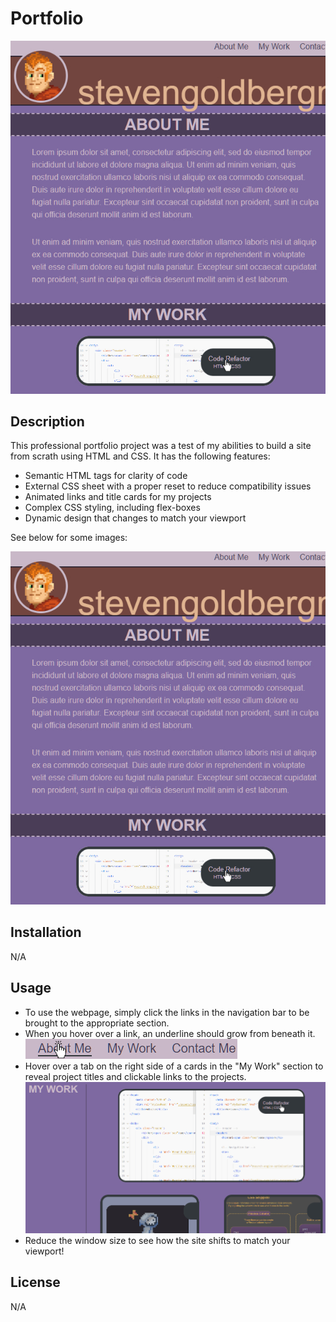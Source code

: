 # Portfolio
![Image of my site in long-height mode](./assets/imgs/Tall-Mode.jpg)

## Description
This professional portfolio project was a test of my abilities to build a site from scrath using HTML and CSS.
It has the following features:
- Semantic HTML tags for clarity of code
- External CSS sheet with a proper reset to reduce compatibility issues
- Animated links and title cards for my projects
- Complex CSS styling, including flex-boxes
- Dynamic design that changes to match your viewport

See below for some images:


![Dynamic design](./assets/imgs/Tall-Mode.jpg)


## Installation
N/A

## Usage
- To use the webpage, simply click the links in the navigation bar to be brought to the appropriate section. 
- When you hover over a link, an underline should grow from beneath it.
![Animated Underline Navigation Bar](./assets/imgs/animated-navigation.jpg)
- Hover over a tab on the right side of a cards in the "My Work" section to reveal project titles and clickable links to the projects.
![Animated title tabs for project cards](./assets/imgs/wide%20mode.jpg)
- Reduce the window size to see how the site shifts to match your viewport!


## License
N/A

